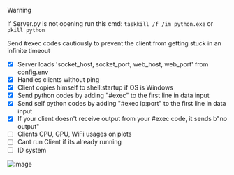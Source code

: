 > [!WARNING]
> If Server.py is not opening run this cmd: ``taskkill /f /im python.exe`` or ``pkill python``
>
> Send #exec codes cautiously to prevent the client from getting stuck in an infinite timeout

- [x] Server loads 'socket_host, socket_port, web_host, web_port' from config.env
- [x] Handles clients without ping
- [x] Client copies himself to shell:startup if OS is Windows
- [x] Send python codes by adding "#exec" to the first line in data input
- [x] Send self python codes by adding "#exec ip:port" to the first line in data input
- [x] If your client doesn't receive output from your #exec code, it sends b"no output"
- [ ] Clients CPU, GPU, WiFi usages on plots
- [ ] Cant run Client if its already running
- [ ] ID system

![image](https://github.com/Bt08s/PYNet/assets/68190921/c4e9a1e3-ec26-4090-b086-bd92055401a5)
